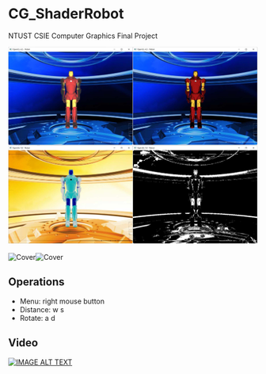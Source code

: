 # CG_ShaderRobot
NTUST CSIE Computer Graphics Final Project

![](https://github.com/itetsai/CG_ShaderRobot/blob/main/img/static.jpg)

<img src="img/veronoi.gif" alt="Cover" width="50%"/><img src="img/fire.gif" alt="Cover" width="50%"/>



## Operations
- Menu: right mouse button
- Distance: w s
- Rotate: a d

## Video

[![IMAGE ALT TEXT](https://img.youtube.com/vi/uVhdqr22aUo/0.jpg)](https://www.youtube.com/watch?v=uVhdqr22aUo)

